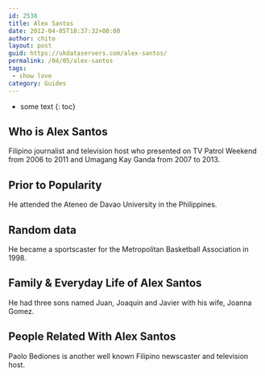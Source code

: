 ```yaml
---
id: 2538
title: Alex Santos
date: 2012-04-05T18:37:32+00:00
author: chito
layout: post
guid: https://ukdataservers.com/alex-santos/
permalink: /04/05/alex-santos
tags:
 - show love
category: Guides
---
```


* some text
{: toc}


## Who is  Alex Santos
                  
                  
                  
Filipino journalist and television host who presented on TV Patrol Weekend from 2006 to 2011 and Umagang Kay Ganda from 2007 to 2013.
                  
                
                
                
## Prior to Popularity 
                  
                  
                  
He attended the Ateneo de Davao University in the Philippines.
                  
                
                
                
## Random data 
                  
                  
                  
He became a sportscaster for the Metropolitan Basketball Association in 1998.
                  
                
                
                
## Family & Everyday Life of Alex Santos
                  
                  
                  
He had three sons named Juan, Joaquin and Javier with his wife, Joanna Gomez.
                  
                
                
                
## People Related With  Alex Santos
                  
                  
                  
Paolo Bediones is another well known Filipino newscaster and television host.
                  
                
              
            
          
          
          
    
    
  
